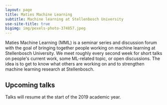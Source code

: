 ```yaml
---
layout: page
title: Maties Machine Learning
subtitle: Machine learning at Stellenbosch University
use-site-title: true
bigimg: img/pexels-photo-374857.jpeg
---
```


Maties Machine Learning (MML) is a seminar series and discussion forum with the
goal of bringing together people working on machine learning at Stellenbosch
University. We meet roughly every second week for short talks on people's
current work, some ML-related topic, or open discussions. The idea is to get to
know what others are working on and to strengthen machine learning research at
Stellenbosch.

Upcoming talks
--------------
Talks will resume at the start of the 2019 academic year.

<!-- https://www.pexels.com -->
<!-- https://unsplash.com -->
<!-- bigimg: img/pexels-photo-374857.jpeg -->
